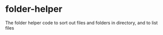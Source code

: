 # folder-helper
The folder helper code to sort out files and folders in directory, and to list files
